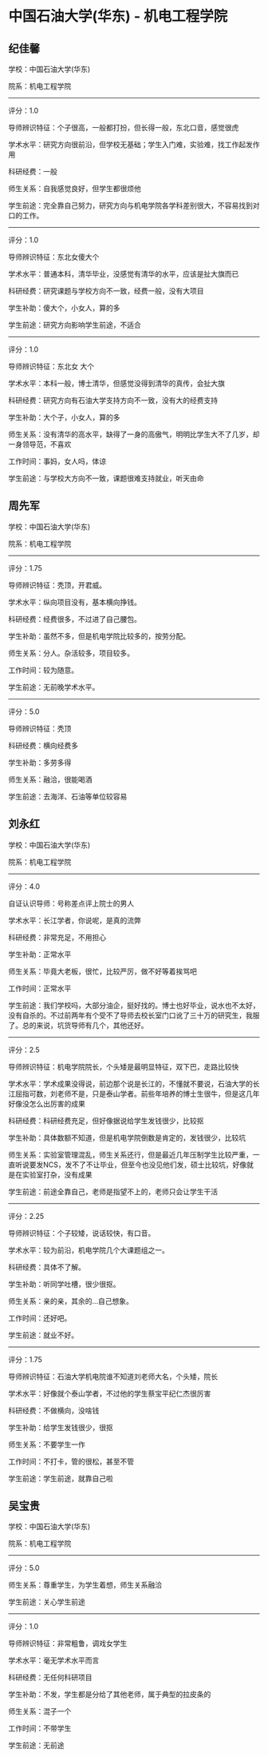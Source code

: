 # 中国石油大学(华东) - 机电工程学院

## 纪佳馨

学校：中国石油大学(华东)

院系：机电工程学院

* * *

评分：1.0

导师辨识特征：个子很高，一般都打扮，但长得一般，东北口音，感觉很虎

学术水平：研究方向很前沿，但学校无基础；学生入门难，实验难，找工作起发作用

科研经费：一般

师生关系：自我感觉良好，但学生都很烦他

学生前途：完全靠自己努力，研究方向与机电学院各学科差别很大，不容易找到对口的工作。

* * *

评分：1.0

导师辨识特征：东北女傻大个

学术水平：普通本科，清华毕业，没感觉有清华的水平，应该是扯大旗而已

科研经费：研究课题与学校方向不一致，经费一般，没有大项目

学生补助：傻大个，小女人，算的多

学生前途：研究方向影响学生前途，不适合

* * *

评分：1.0

导师辨识特征：东北女 大个

学术水平：本科一般，博士清华，但感觉没得到清华的真传，会扯大旗

科研经费：研究方向有石油大学支持方向不一致，没有大的经费支持

学生补助：大个子，小女人，算的多

师生关系：没有清华的高水平，缺得了一身的高傲气，明明比学生大不了几岁，却一身领导范，不喜欢

工作时间：事妈，女人吗，体谅

学生前途：与学校大方向不一致，课题很难支持就业，听天由命

## 周先军

学校：中国石油大学(华东)

院系：机电工程学院

* * *

评分：1.75

导师辨识特征：秃顶，开君威。

学术水平：纵向项目没有，基本横向挣钱。

科研经费：经费很多，不过进了自己腰包。

学生补助：虽然不多，但是机电学院比较多的，按劳分配。

师生关系：分人。杂活较多，项目较多。

工作时间：较为随意。

学生前途：无前晚学术水平。

* * *

评分：5.0

导师辨识特征：秃顶

科研经费：横向经费多

学生补助：多劳多得

师生关系：融洽，很能喝酒

学生前途：去海洋、石油等单位较容易

## 刘永红

学校：中国石油大学(华东)

院系：机电工程学院

* * *

评分：4.0

自证认识导师：号称差点评上院士的男人

学术水平：长江学者，你说呢，是真的流弊

科研经费：非常充足，不用担心

学生补助：正常水平

师生关系：毕竟大老板，很忙，比较严厉，做不好等着挨骂吧

工作时间：正常水平

学生前途：我们学校吗，大部分油企，挺好找的。博士也好毕业，说水也不太好，没有自杀的。不过前两年有个受不了导师去校长室门口讹了三十万的研究生，我服了。总的来说，坑货导师有几个，其他还好。

* * *

评分：2.5

导师辨识特征：机电学院院长，个头矮是最明显特征，双下巴，走路比较快

学术水平：学术成果没得说，前边那个说是长江的，不懂就不要说，石油大学的长江屈指可数，刘老师不是，只是泰山学者。前些年培养的博士生很牛，但是这几年好像没怎么出厉害的成果

科研经费：科研经费充足，但好像据说给学生发钱很少，比较抠

学生补助：具体数额不知道，但是机电学院倒数是肯定的，发钱很少，比较坑

师生关系：实验室管理混乱，师生关系还行，但是最近几年压制学生比较严重，一直听说要发NCS，发不了不让毕业，但至今也没见他们发，硕士比较坑，好像就是在实验室打杂，没有成果

学生前途：前途全靠自己，老师是指望不上的，老师只会让学生干活

* * *

评分：2.25

导师辨识特征：个子较矮，说话较快，有口音。

学术水平：较为前沿，机电学院几个大课题组之一。

科研经费：具体不了解。

学生补助：听同学吐槽，很少很抠。

师生关系：亲的亲，其余的…自己想象。

工作时间：还好吧。

学生前途：就业不好。

* * *

评分：1.75

导师辨识特征：石油大学机电院谁不知道刘老师大名，个头矮，院长

学术水平：好像就个泰山学者，不过他的学生蔡宝平纪仁杰很厉害

科研经费：不做横向，没啥钱

学生补助：给学生发钱很少，很抠

师生关系：不要学生一作

工作时间：不打卡，管的很松，甚至不管

学生前途：学生前途，就靠自己啦

## 吴宝贵

学校：中国石油大学(华东)

院系：机电工程学院

* * *

评分：5.0

师生关系：尊重学生，为学生着想，师生关系融洽

学生前途：关心学生前途

* * *

评分：1.0

导师辨识特征：非常粗鲁，调戏女学生

学术水平：毫无学术水平而言

科研经费：无任何科研项目

学生补助：不发，学生都是分给了其他老师，属于典型的拉皮条的

师生关系：混子一个

工作时间：不带学生

学生前途：无前途